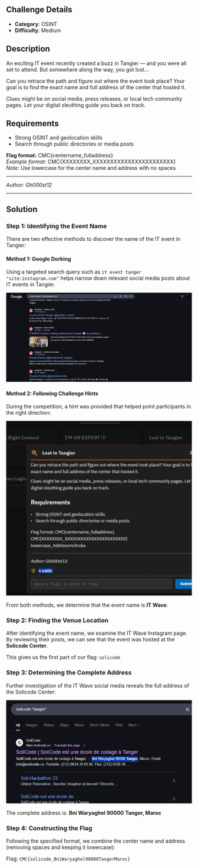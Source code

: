 ## Challenge Details
- **Category**: OSINT
- **Difficulty**: Medium

## Description
An exciting IT event recently created a buzz in Tangier — and you were all set to attend. But somewhere along the way, you got lost…

Can you retrace the path and figure out where the event took place? Your goal is to find the exact name and full address of the center that hosted it.

Clues might be on social media, press releases, or local tech community pages. Let your digital sleuthing guide you back on track.

## Requirements
- Strong OSINT and geolocation skills
- Search through public directories or media posts

**Flag format:** CMC{centername_fulladdress}  
*Example format:* CMC{XXXXXXXX_XXXXXXXXXXXXXXXXXXXXXXX}  
*Note:* Use lowercase for the center name and address with no spaces

---

*Author: Gh000st12*

---

## Solution

### Step 1: Identifying the Event Name

There are two effective methods to discover the name of the IT event in Tangier:

#### Method 1: Google Dorking
Using a targeted search query such as `it event tanger "site:instagram.com"` helps narrow down relevant social media posts about IT events in Tangier.

![Instagram Search Results](../../assets/{FA177AED-7809-4D2B-B35B-781AE93C2AA6}.png)

#### Method 2: Following Challenge Hints
During the competition, a hint was provided that helped point participants in the right direction:

![Challenge Hint](../../assets/{14B7E9FC-74B8-4CFB-A10C-F5AC33A7A053}.png)

From both methods, we determine that the event name is **IT Wave**.

### Step 2: Finding the Venue Location

After identifying the event name, we examine the IT Wave Instagram page. By reviewing their posts, we can see that the event was hosted at the **Solicode Center**.

This gives us the first part of our flag: `solicode`

### Step 3: Determining the Complete Address

Further investigation of the IT Wave social media reveals the full address of the Solicode Center:

![Address Information](../../assets/{FB35A48D-9412-4AFC-9D83-39A8AA993155}.png)

The complete address is: **Bni Waryaghel 90000 Tanger, Maroc**

### Step 4: Constructing the Flag

Following the specified format, we combine the center name and address (removing spaces and keeping it lowercase):

Flag: `CMC{solicode_BniWaryaghel90000TangerMaroc}`


